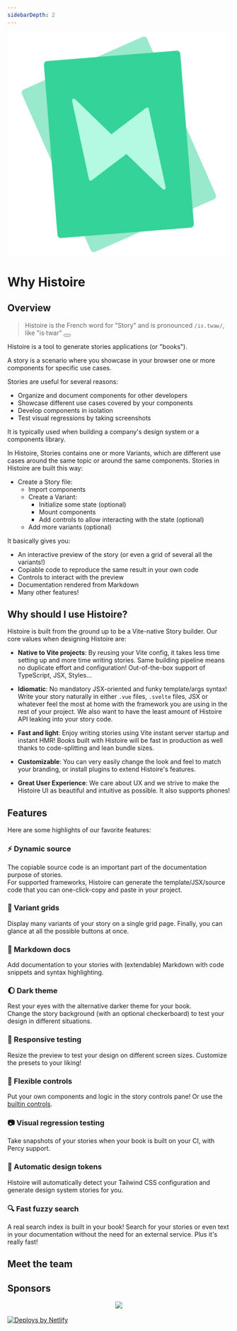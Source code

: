 ```yaml
---
sidebarDepth: 2
---
```


<script setup>
function playAudio () {
  document.querySelector('#histoire-audio').play()
}
</script>

<audio id="histoire-audio">
  <source src="/histoire.mp3" type="audio/mpeg">
</audio>

<div class="htw-flex htw-justify-center htw-mt-12">
  <img src="/logo.svg" alt="Histoire logo" class="htw-max-h-[256px]">
</div>

# Why Histoire

## Overview

> Histoire is the French word for "Story" and is pronounced `/is.twaʁ/`, like "is·twar" <button class="htw-btn htw-p-1 htw-leading-none" v-on:click="playAudio"><Icon icon="carbon:volume-up-filled" class="htw-w-4 htw-h-4 htw-align-middle"/></button>

Histoire is a tool to generate stories applications (or "books").

<DemoLinks />

A story is a scenario where you showcase in your browser one or more components for specific use cases.

Stories are useful for several reasons:
- Organize and document components for other developers
- Showcase different use cases covered by your components
- Develop components in isolation
- Test visual regressions by taking screenshots

It is typically used when building a company's design system or a components library.

In Histoire, Stories contains one or more Variants, which are different use cases around the same topic or around the same components. Stories in Histoire are built this way:
- Create a Story file:
  - Import components
  - Create a Variant:
    - Initialize some state (optional)
    - Mount components
    - Add controls to allow interacting with the state (optional)
  - Add more variants (optional)

It basically gives you:
- An interactive preview of the story (or even a grid of several all the variants!)
- Copiable code to reproduce the same result in your own code
- Controls to interact with the preview
- Documentation rendered from Markdown
- Many other features!

## Why should I use Histoire?

Histoire is built from the ground up to be a Vite-native Story builder. Our core values when designing Histoire are:

- **Native to Vite projects**: By reusing your Vite config, it takes less time setting up and more time writing stories. Same building pipeline means no duplicate effort and configuration! Out-of-the-box support of TypeScript, JSX, Styles...

- **Idiomatic**: No mandatory JSX-oriented and funky template/args syntax! Write your story naturally in either `.vue` files, `.svelte` files, JSX or whatever feel the most at home with the framework you are using in the rest of your project. We also want to have the least amount of Histoire API leaking into your story code.

- **Fast and light**: Enjoy writing stories using Vite instant server startup and instant HMR! Books built with Histoire will be fast in production as well thanks to code-splitting and lean bundle sizes.

- **Customizable**: You can very easily change the look and feel to match your branding, or install plugins to extend Histoire's features.

- **Great User Experience**: We care about UX and we strive to make the Histoire UI as beautiful and intuitive as possible. It also supports phones!

## Features

Here are some highlights of our favorite features:

### :zap: Dynamic source

The copiable source code is an important part of the documentation purpose of stories.  
For supported frameworks, Histoire can generate the template/JSX/source code that you can one-click-copy and paste in your project.

### :bento: Variant grids

Display many variants of your story on a single grid page. Finally, you can glance at all the possible buttons at once.

### :book: Markdown docs

Add documentation to your stories with (extendable) Markdown with code snippets and syntax highlighting.

### :moon: Dark theme

Rest your eyes with the alternative darker theme for your book.  
Change the story background (with an optional checkerboard) to test your design in different situations.

### :iphone: Responsive testing

Resize the preview to test your design on different screen sizes. Customize the presets to your liking!

### :musical_keyboard: Flexible controls

Put your own components and logic in the story controls pane! Or use the [builtin controls](https://controls.histoire.dev).

### :camera: Visual regression testing

Take snapshots of your stories when your book is built on your CI, with Percy support.

### :art: Automatic design tokens

Histoire will automatically detect your Tailwind CSS configuration and generate design system stories for you.

### :mag: Fast fuzzy search

A real search index is built in your book! Search for your stories or even text in your documentation without the need for an external service. Plus it's really fast!

## Meet the team

<MeetTeam class="htw-mb-24" />

## Sponsors

<p align="center">
  <a href="https://guillaume-chau.info/sponsors/" target="_blank">
    <img src='https://akryum.netlify.app/sponsors.svg'/>
  </a>
</p>

<div class="htw-flex htw-justify-center htw-mb-12">
  <SponsorButton/>
</div>

<div class="htw-text-center htw-my-4">
  <a href="https://www.netlify.com">
    <img src="https://www.netlify.com/img/global/badges/netlify-color-accent.svg" alt="Deploys by Netlify" />
  </a>
</div>